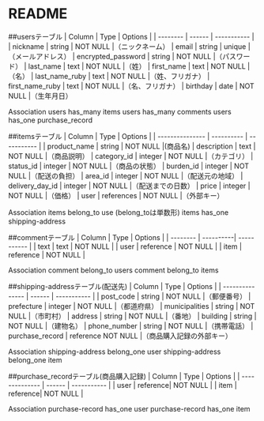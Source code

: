 # README

##usersテーブル
| Column             | Type     | Options     |
| --------           | ------   | ----------- |
| nickname           | string   | NOT NULL    |（ニックネーム）
| email              | string   | unique      |（メールアドレス）
| encrypted_password | string   | NOT NULL    |（パスワード）
| last_name          | text     | NOT NULL    |（姓）
| first_name         | text     | NOT NULL    |（名）
| last_name_ruby     | text     | NOT NULL    |（姓、フリガナ）
| first_name_ruby    | text     | NOT NULL    |（名、フリガナ）
| birthday           | date     | NOT NULL    |（生年月日）

Association
users has_many items
users has_many comments
users has_one  purchase_record


##itemsテーブル
| Column          | Type       | Options     |
| --------------- | ---------- | ----------- |
| product_name    | string     | NOT NULL    |(商品名)
| description     | text       | NOT NULL    |（商品説明）
| category_id     | integer     | NOT NULL    |（カテゴリ）
| status_id       | integer    | NOT NULL    |（商品の状態）
| burden_id       | integer    | NOT NULL    |（配送の負担）
| area_id         | integer    | NOT NULL    |（配送元の地域）
| delivery_day_id | integer    | NOT NULL    |（配送までの日数）
| price           | integer    | NOT NULL    |（価格）
| user            | references | NOT NULL    |（外部キー）

Association
items belong_to use                           (belong_toは単数形)
items has_one shipping-address

##commentテーブル
| Column   | Type      | Options     |
| -------- | ----------| ----------- |
| text     | text      | NOT NULL    |
| user     | reference | NOT NULL    |
| item     | reference | NOT NULL    |

Association
comment belong_to users
comment belong_to items

##shipping-addressテーブル(配送先)
| Column          | Type     | Options     |
| --------------- | ------   | ----------- |
| post_code       | string   | NOT NULL    |（郵便番号）
| prefecture      | integer  | NOT NULL    |（都道府県）
| municipalities  | string   | NOT NULL    |（市町村）
| address         | string   | NOT NULL    |（番地）
| building        | string   | NOT NULL    |（建物名）
| phone_number    | string   | NOT NULL    |（携帯電話）
| purchase_record | reference  NOT NULL    |（商品購入記録の外部キー）

Association
shipping-address belong_one user
shipping-address belong_one item

##purchase_recordテーブル(商品購入記録)
| Column         | Type     | Options     |
| -------------- | ------   | ----------- |
| user           | reference| NOT NULL    |
| item           | reference| NOT NULL    |

Association
purchase-record has_one user
purchase-record has_one item